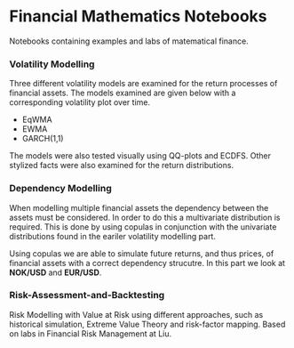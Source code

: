 # Financial Mathematics Notebooks
Notebooks containing examples and labs of matematical finance. 

### Volatility Modelling

Three different volatility models are examined for the return processes of financial assets. The models examined are given below with a corresponding volatility plot over time.

* EqWMA
* EWMA 
* GARCH(1,1) 

The models were also tested visually using QQ-plots and ECDFS. Other stylized facts were also examined for the return distributions.

### Dependency Modelling
 
When modelling multiple financial assets the dependency between the assets must be considered. In order to do this a multivariate distribution is required. This is done by using copulas in conjunction with the univariate distributions found in the eariler volatility modelling part. 

Using copulas we are able to simulate future returns, and thus prices, of financial assets with a correct dependency strucutre. In this part we look at **NOK/USD** and **EUR/USD**.

### Risk-Assessment-and-Backtesting
Risk Modelling with Value at Risk using different approaches, such as historical simulation, Extreme Value Theory and risk-factor mapping. Based on labs in Financial Risk Management at Liu.
